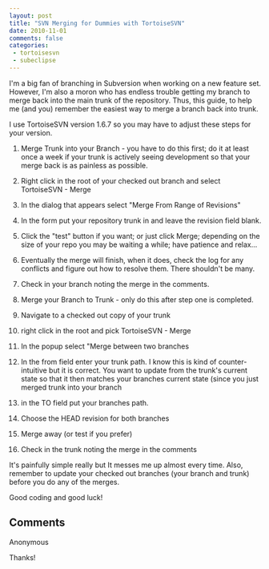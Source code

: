 ```yaml
---
layout: post
title: "SVN Merging for Dummies with TortoiseSVN"
date: 2010-11-01
comments: false
categories:
 - tortoisesvn
 - subeclipse
---
```

I'm a big fan of branching in Subversion when working on a new feature set.
However, I'm also a moron who has endless trouble getting my branch to merge
back into the main trunk of the repository. Thus, this guide, to help me (and
you) remember the easiest way to merge a branch back into trunk.

I use TortoiseSVN version 1.6.7 so you may have to adjust these steps for your
version.


  1. Merge Trunk into your Branch - you have to do this first; do it at least once a week if your trunk is actively seeing development so that your merge back is as painless as possible.


1. Right click in the root of your checked out branch and select TortoiseSVN - Merge

2. In the dialog that appears select "Merge From Range of Revisions"

3. In the form put your repository trunk in and leave the revision field blank.

4. Click the "test" button if you want; or just click Merge; depending on the size of your repo you may be waiting a while; have patience and relax...

5. Eventually the merge will finish, when it does, check the log for any conflicts and figure out how to resolve them. There shouldn't be many.

6. Check in your branch noting the merge in the comments.
  2. Merge your Branch to Trunk - only do this after step one is completed.


1. Navigate to a checked out copy of your trunk

2. right click in the root and pick TortoiseSVN - Merge

3. In the popup select "Merge between two branches

4. In the from field enter your trunk path. I know this is kind of counter-intuitive but it is correct. You want to update from the trunk's current state so that it then matches your branches current state (since you just merged trunk into your branch

5. in the TO field put your branches path.

6. Choose the HEAD revision for both branches

7. Merge away (or test if you prefer)

8. Check in the trunk noting the merge in the comments

It's painfully simple really but It messes me up almost every time. Also,
remember to update your checked out branches (your branch and trunk) before
you do any of the merges.

Good coding and good luck!

## Comments

Anonymous

Thanks!

